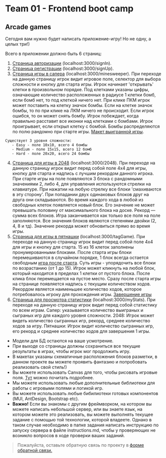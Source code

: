 # Team 01 - Frontend boot camp 
## Arcade games


Сегодня вам нужно будет написать приложение-игру! Но не одну, а целых три!)


 Всего в приложении должно быть 6 страниц:

  1. [Страница авторизации](./misc/images/Signin_Page.png) (localhost:3000/signIn).
  2. [Страница регистрации](./misc/images/Signup_Page.png) (localhost:3000/signUp).
  3. [Страница игры в сапера](./misc/images/Minesweeper_Page.png) (localhost:3000/minesweeper). При переходе на данную страницу игрок видит игровое поле, селектор для выбора сложности и кнопку для старта игры. Игрок начинает 'открывать' клетки в произвольном порядке. Под клетками указаны цифры, означающие количество расположенных в радиусе 1 клетки бомб, если бомб нет, то под клеткой ничего нет. При клике ПКМ игрок может поставить на клетку значок бомбы. Если на клетке значок бомбы, то по при клике на ЛКМ ничего не происходит. Если игрок ошибся, то он может снять бомбу. Игрок побеждает, когда правильно расставит все иконки над клетками с бомбами. Игрок проигрывает, если открыл клетку с бомбой. Бомбы распределяются по полю рандомно при старте игры. [Макет выигранной игры](./misc/images/Minesweeper_Page(win%20game).png).


    Существует 3 уровня сложности:
       - Easy - поле 10x10, всего 4 бомбы
       - Medium - поле 15х15, всего 12 бомб
       - Hard - поле 20х20, всего 24 бомбы

  4.  [Страница для игры в 2048](./misc/images/2048_Page.png) (localhost:3000/2048). При переходе на данную страницу игрок видит перед собой поле 4х4 для игры, кнопку для старта и надпись с лучшим рекордом данного игрока. При старте игры на поле появляются 3 блока с рандомными значениями 2, либо 4, для управления используются стрелки на клавиатуре. При нажатии на любую стрелку все блоки 'смахиваются в эту сторону'. При попадании двух одинаковых блоков друг на друга они складываются. Во время каждого хода в любой из свободных клеток появляется новый блок. Его значение не может превышать половину от максимального блока на доске. Рекорд — сумма всех блоков. Игра заканчивается как только все поля на поле заполняются. Все значения блоков являются степенями двойки (2, 4, 8 и тд). Значение рекорда может обновиться прямо во время игры.
  5. [Страница для игры в пятнашки](./misc/images/TagGame_Page.png) (localhost:3000/tagGame). При переходе на данную страницу игрок видит перед собой поле 4х4 для игры и кнопку для старта. 15 из 16 клеток заполнены пронумерованными блоками. После старта игры блоки перемешиваются в случайном порядке, 1 блок всегда остается свободным [игра после старта](./misc/images/TagGame_Page(start).png). Суть игры - упорядочить все блоки по возрастанию (от 1 до 15). Игрок может кликнуть на любой блок, который находится в пределах 1 клетки от пустого блока. После клика блок перемещается на пустое место. Сразу после старта игры на странице появляется надпись с текущим количеством ходов. Рекордом является наименьшее количество ходов, которое потребовалось игроку для прохождения игры. [Завершение игры](./misc/images/TagGame_Page(win%20game).png)
  6. [Страница для просмотра статистики](./misc/images/MyStats_Page.png) (localhost:3000/myStats). При переходе на данную страницу игрок видит перед собой статистику по всем играм. Сапер: указывается количество выиграных и сыграных игр для каждого уровня сложности. 2048: Игрок может видеть количество сыгранных игр, рекорд, среднее количество ходов за игру. Пятнашки: Игрок видит количество сыгранных игр, его рекорд и среднее количество ходов для завершения 1 игры.

  - Модели для БД остаются на ваше усмотрение.
  - При выходе со страницы должны сохраниться все текущие результаты в играх, чтобы игрок мог продолжить игру.
  - В макетах указаны схематичные расположения блоков разметки, в данном проекте вы можете проявить фантазию и попробовать реализовать свой стиль!)
  - Вы можете использовать Canvas для того, чтобы рисовать игровые поля. [Тут](https://developer.mozilla.org/en-US/docs/Web/API/Canvas_API/Tutorial) можно почитать подробнее.
  - Мы можете использовать любые дополнительные библиотеки для работы с игровыми полями и логикой игр.
  - Вы можете использовать любые бибилиотеки готовых компонентов (MUI, AntDesign, Bootstrap etc).
  - **Важно!** Если вы знакомы с другим фреймворком, на котором вы можете написать небольшой сервер, или вы знаете язык, на котором можете это реализовать, вы можете выполнять текущее задание с помощью той технологии, которой владеете. Однако в таком случае необходимо в папке задания написать инструкцию по запуску сервера в файле instructions.md, чтобы у проверяющих не возникло вопросов в ходе проверки ваших заданий.

>Пожалуйста, оставьте обратную связь по проекту в [форме обратной связи.](https://forms.gle/gsxG17vqDiekEQok8)
